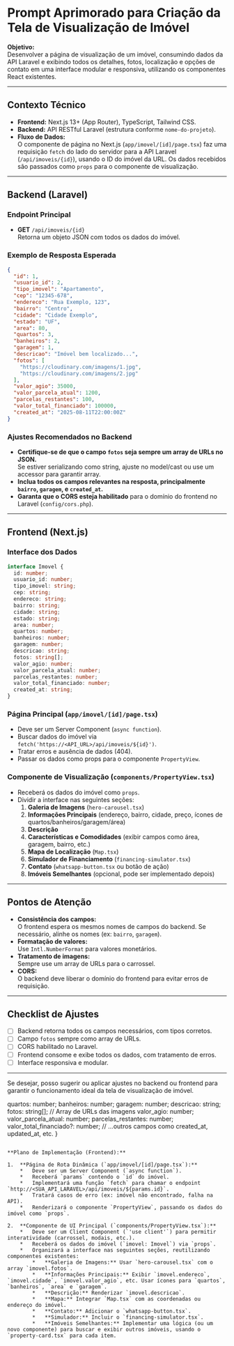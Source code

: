 # Prompt Aprimorado para Criação da Tela de Visualização de Imóvel

**Objetivo:**  
Desenvolver a página de visualização de um imóvel, consumindo dados da API Laravel e exibindo todos os detalhes, fotos, localização e opções de contato em uma interface modular e responsiva, utilizando os componentes React existentes.

---

## Contexto Técnico

- **Frontend:** Next.js 13+ (App Router), TypeScript, Tailwind CSS.
- **Backend:** API RESTful Laravel (estrutura conforme `nome-do-projeto`).
- **Fluxo de Dados:**  
  O componente de página no Next.js (`app/imovel/[id]/page.tsx`) faz uma requisição `fetch` do lado do servidor para a API Laravel (`/api/imoveis/{id}`), usando o ID do imóvel da URL. Os dados recebidos são passados como `props` para o componente de visualização.

---

## Backend (Laravel)

### Endpoint Principal

- **GET** `/api/imoveis/{id}`  
  Retorna um objeto JSON com todos os dados do imóvel.

### Exemplo de Resposta Esperada

```json
{
  "id": 1,
  "usuario_id": 2,
  "tipo_imovel": "Apartamento",
  "cep": "12345-678",
  "endereco": "Rua Exemplo, 123",
  "bairro": "Centro",
  "cidade": "Cidade Exemplo",
  "estado": "UF",
  "area": 80,
  "quartos": 3,
  "banheiros": 2,
  "garagem": 1,
  "descricao": "Imóvel bem localizado...",
  "fotos": [
    "https://cloudinary.com/imagens/1.jpg",
    "https://cloudinary.com/imagens/2.jpg"
  ],
  "valor_agio": 35000,
  "valor_parcela_atual": 1200,
  "parcelas_restantes": 100,
  "valor_total_financiado": 100000,
  "created_at": "2025-08-11T22:00:00Z"
}
```

### Ajustes Recomendados no Backend

- **Certifique-se de que o campo `fotos` seja sempre um array de URLs no JSON.**  
  Se estiver serializando como string, ajuste no model/cast ou use um accessor para garantir array.
- **Inclua todos os campos relevantes na resposta, principalmente `bairro`, `garagem`, e `created_at`.**
- **Garanta que o CORS esteja habilitado** para o domínio do frontend no Laravel (`config/cors.php`).

---

## Frontend (Next.js)

### Interface dos Dados

```typescript
interface Imovel {
  id: number;
  usuario_id: number;
  tipo_imovel: string;
  cep: string;
  endereco: string;
  bairro: string;
  cidade: string;
  estado: string;
  area: number;
  quartos: number;
  banheiros: number;
  garagem: number;
  descricao: string;
  fotos: string[];
  valor_agio: number;
  valor_parcela_atual: number;
  parcelas_restantes: number;
  valor_total_financiado: number;
  created_at: string;
}
```

### Página Principal (`app/imovel/[id]/page.tsx`)

- Deve ser um Server Component (`async function`).
- Buscar dados do imóvel via `fetch('https://<API_URL>/api/imoveis/${id}')`.
- Tratar erros e ausência de dados (404).
- Passar os dados como props para o componente `PropertyView`.

### Componente de Visualização (`components/PropertyView.tsx`)

- Receberá os dados do imóvel como `props`.
- Dividir a interface nas seguintes seções:
  1. **Galeria de Imagens** (`hero-carousel.tsx`)
  2. **Informações Principais** (endereço, bairro, cidade, preço, ícones de quartos/banheiros/garagem/área)
  3. **Descrição**
  4. **Características e Comodidades** (exibir campos como área, garagem, bairro, etc.)
  5. **Mapa de Localização** (`Map.tsx`)
  6. **Simulador de Financiamento** (`financing-simulator.tsx`)
  7. **Contato** (`whatsapp-button.tsx` ou botão de ação)
  8. **Imóveis Semelhantes** (opcional, pode ser implementado depois)

---

## Pontos de Atenção

- **Consistência dos campos:**  
  O frontend espera os mesmos nomes de campos do backend. Se necessário, alinhe os nomes (ex: `bairro`, `garagem`).
- **Formatação de valores:**  
  Use `Intl.NumberFormat` para valores monetários.
- **Tratamento de imagens:**  
  Sempre use um array de URLs para o carrossel.
- **CORS:**  
  O backend deve liberar o domínio do frontend para evitar erros de requisição.

---

## Checklist de Ajustes

- [ ] Backend retorna todos os campos necessários, com tipos corretos.
- [ ] Campo `fotos` sempre como array de URLs.
- [ ] CORS habilitado no Laravel.
- [ ] Frontend consome e exibe todos os dados, com tratamento de erros.
- [ ] Interface responsiva e modular.

---

Se desejar, posso sugerir ou aplicar ajustes no backend ou frontend para garantir o funcionamento ideal da tela de visualização de imóvel.

  quartos: number;
  banheiros: number;
  garagem: number;
  descricao: string;
  fotos: string[]; // Array de URLs das imagens
  valor_agio: number;
  valor_parcela_atual: number;
  parcelas_restantes: number;
  valor_total_financiado?: number;
  // ...outros campos como created_at, updated_at, etc.
}
```

**Plano de Implementação (Frontend):**

1.  **Página de Rota Dinâmica (`app/imovel/[id]/page.tsx`):**
    *   Deve ser um Server Component (`async function`).
    *   Receberá `params` contendo o `id` do imóvel.
    *   Implementará uma função `fetch` para chamar o endpoint `http://<SUA_API_LARAVEL>/api/imoveis/${params.id}`.
    *   Tratará casos de erro (ex: imóvel não encontrado, falha na API).
    *   Renderizará o componente `PropertyView`, passando os dados do imóvel como `props`.

2.  **Componente de UI Principal (`components/PropertyView.tsx`):**
    *   Deve ser um Client Component (`'use client'`) para permitir interatividade (carrossel, modais, etc.).
    *   Receberá os dados do imóvel (`imovel: Imovel`) via `props`.
    *   Organizará a interface nas seguintes seções, reutilizando componentes existentes:
        *   **Galeria de Imagens:** Usar `hero-carousel.tsx` com o array `imovel.fotos`.
        *   **Informações Principais:** Exibir `imovel.endereco`, `imovel.cidade`, `imovel.valor_agio`, etc. Usar ícones para `quartos`, `banheiros`, `area` e `garagem`.
        *   **Descrição:** Renderizar `imovel.descricao`.
        *   **Mapa:** Integrar `Map.tsx` com as coordenadas ou endereço do imóvel.
        *   **Contato:** Adicionar o `whatsapp-button.tsx`.
        *   **Simulador:** Incluir o `financing-simulator.tsx`.
        *   **Imóveis Semelhantes:** Implementar uma lógica (ou um novo componente) para buscar e exibir outros imóveis, usando o `property-card.tsx` para cada item.
